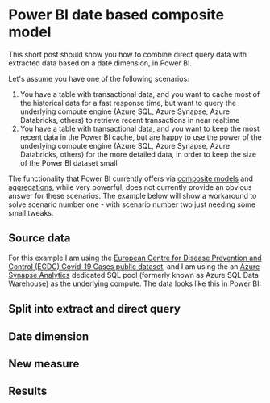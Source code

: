 # Power BI date based composite model

This short post should show you how to combine direct query data with extracted data based on a date dimension, in Power BI. 

Let's assume you have one of the following scenarios:
 1. You have a table with transactional data, and you want to cache most of the historical data for a fast response time, but want to query the underlying compute engine (Azure SQL, Azure Synapse, Azure Databricks, others) to retrieve recent transactions in near realtime
 2. You have a table with transactional data, and you want to keep the most recent data in the Power BI cache, but are happy to use the power of the underlying compute engine (Azure SQL, Azure Synapse, Azure Databricks, others) for the more detailed data, in order to keep the size of the Power BI dataset small
 
The functionality that Power BI currently offers via [composite models]() and [aggregations](), while very powerful, does not currently provide an obvious answer for these scenarios. The example below will show a workaround to solve scenario number one - with scenario number two just needing some small tweaks. 

## Source data

For this example I am using the [European Centre for Disease Prevention and Control (ECDC) Covid-19 Cases public dataset](https://www.ecdc.europa.eu/en/publications-data/download-todays-data-geographic-distribution-covid-19-cases-worldwide), and I am using the an [Azure Synapse Analytics]() dedicated SQL pool (formerly known as Azure SQL Data Warehouse) as the underlying compute. The data looks like this in Power BI:



## Split into extract and direct query 

## Date dimension 

## New measure

## Results 
